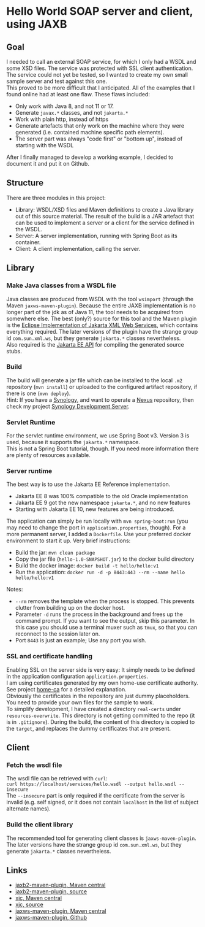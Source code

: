 # Hello World SOAP server and client, using JAXB

## Goal
I needed to call an external SOAP service, for which I only had a WSDL and some XSD files. The service
was protected with SSL client authentication. The service could not yet be tested, so I wanted to
create my own small sample server and test against this one.  
This proved to be more difficult that I anticipated. All of the examples that I found online had
at least one flaw. These flaws included:
* Only work with Java 8, and not 11 or 17.
* Generate `javax.*` classes, and not `jakarta.*`
* Work with plain http, instead of https
* Generate artefacts that only work on the machine where they were generated (i.e. contained machine specific path elements).
* The server part was always "code first" or "bottom up", instead of starting with the WSDL

After I finally managed to develop a working example, I decided to document it and put it on Github.

## Structure
There are three modules in this project:
* Library: WSDL/XSD files and Maven definitions to create a Java library out of this source material.
  The result of the build is a JAR artefact that can be used to implement a server or a client for the
  service defined in the WSDL.
* Server: A server implementation, running with Spring Boot as its container.
* Client: A client implementation, calling the server.

## Library

### Make Java classes from a WSDL file
Java classes are produced from WSDL with the tool `wsimport` (through the Maven `jaxws-maven-plugin`).
Because the entire JAXB implementation is no longer part of the jdk as of Java 11, the tool needs to be acquired 
from somewhere else. The best (only?) source for this tool and the Maven plugin is the
[Eclipse Implementation of Jakarta XML Web Services](https://github.com/eclipse-ee4j/metro-jax-ws), which
contains everything required. The later versions of the plugin have the strange group id `com.sun.xml.ws`, but they
generate `jakarta.*` classes nevertheless.  
Also required is the [Jakarta EE API](https://github.com/jakartaee/jax-ws-api) for compiling the generated
source stubs.
### Build
The build will generate a jar file which can be installed to the local `.m2` repository (`mvn install`) or
uploaded to the configured artifact repository, if there is one (`mvn deploy`).  
Hint: If you have a [Synology](https://www.synology.com), and want to operate a
[Nexus](https://www.sonatype.com/products/nexus-repository) repository, then check my project
[Synology Development Server](https://github.com/tinue/synology-docker-services).

### Servlet Runtime
For the servlet runtime environment, we use Spring Boot v3. Version 3 is used, because it supports
the `jakarta.*` namespace.  
This is not a Spring Boot tutorial, though. If you need more information there are plenty of resources
available.

### Server runtime

The best way is to use the
Jakarta EE Reference implementation.
* Jakarta EE 8 was 100% compatible to the old Oracle implementation
* Jakarta EE 9 got the new namespace `jakarta.*`, and no new features
* Starting with Jakarta EE 10, new features are being introduced.

The application can simply be run locally with `mvn spring-boot:run` (you may need to change
the port in `application.properties`, though). For a more permanent server, I added a `Dockerfile`. 
Use your preferred docker environment to start it up. Very brief instructions:  
* Build the jar: `mvn clean package`
* Copy the jar file (`hello-1.0-SNAPSHOT.jar`) to the docker build directory
* Build the docker image: `docker build -t hello/hello:v1`
* Run the application: `docker run -d -p 8443:443 --rm --name hello hello/hello:v1`

Notes:
* `--rm` removes the template when the process is stopped. This prevents clutter from building
  up on the docker host.
* Parameter `-d` runs the process in the background and frees up the command
  prompt. If you want to see the output, skip this parameter. In this case you should use a terminal muxer
  such as `tmux`, so that you can reconnect to the session later on.
* Port `8443` is just an example; Use any port you wish.

### SSL and certificate handling
Enabling SSL on the server side is very easy: It simply needs to be defined in the application
configuration `application.properties`.  
I am using certificates generated by my own home-use certificate authority. See project
[home-ca](https://github.com/tinue/home-ca) for a detailed explanation.  
Obviously the certificates in the repository are just dummy placeholders. You need to provide
your own files for the sample to work.  
To simplify development, I have created a directory `real-certs` under `resources-overwrite`. This
directory is not getting committed to the repo (it is in `.gitignore`). During the build, the content
of this directory is copied to the `target`, and replaces the dummy certificates that are present.

## Client
### Fetch the wsdl file
The wsdl file can be retrieved with `curl`:  
`curl https://localhost/services/hello.wsdl --output hello.wsdl --insecure`  
The `--insecure` part is only required if the certificate from the server is invalid (e.g. self signed,
or it does not contain `localhost` in the list of subject alternate names).

### Build the client library
The recommended tool for generating client classes is `jaxws-maven-plugin`. The later versions have
the strange group id `com.sun.xml.ws`, but they generate `jakarta.*` classes nevertheless.

## Links
* [jaxb2-maven-plugin, Maven central](https://mvnrepository.com/artifact/org.codehaus.mojo/jaxb2-maven-plugin)
* [jaxb2-maven-plugin, source](https://github.com/mojohaus/jaxb2-maven-plugin)
* [xjc, Maven central](https://mvnrepository.com/artifact/org.glassfish.jaxb/jaxb-xjc)
* [xjc, source](https://github.com/eclipse-ee4j/jaxb-ri)
* [jaxws-maven-plugin, Maven central](https://mvnrepository.com/artifact/com.sun.xml.ws/jaxws-maven-plugin)
* [jaxws-maven-plugin, Github](https://github.com/eclipse-ee4j/metro-jax-ws/tree/master/jaxws-ri/extras/jaxws-maven-plugin)

